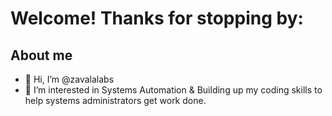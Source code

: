 # Welcome! Thanks for stopping by:
## About me
- 👋 Hi, I’m @zavalalabs
- 👀 I’m interested in Systems Automation & Building up my coding skills to help systems administrators get work done. 


<!---
zavalalabs/zavalalabs is a ✨ special ✨ repository because its `README.md` (this file) appears on your GitHub profile.
You can click the Preview link to take a look at your changes.
--->
